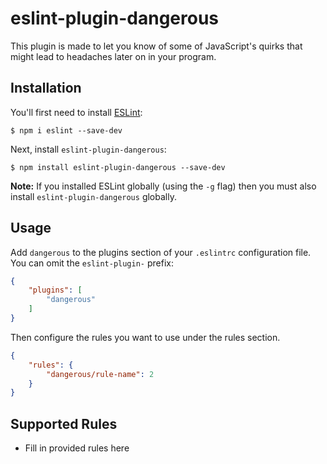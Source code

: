 # eslint-plugin-dangerous

This plugin is made to let you know of some of JavaScript&#39;s quirks that might lead to headaches later on in your program.

## Installation

You'll first need to install [ESLint](http://eslint.org):

```
$ npm i eslint --save-dev
```

Next, install `eslint-plugin-dangerous`:

```
$ npm install eslint-plugin-dangerous --save-dev
```

**Note:** If you installed ESLint globally (using the `-g` flag) then you must also install `eslint-plugin-dangerous` globally.

## Usage

Add `dangerous` to the plugins section of your `.eslintrc` configuration file. You can omit the `eslint-plugin-` prefix:

```json
{
    "plugins": [
        "dangerous"
    ]
}
```


Then configure the rules you want to use under the rules section.

```json
{
    "rules": {
        "dangerous/rule-name": 2
    }
}
```

## Supported Rules

* Fill in provided rules here





